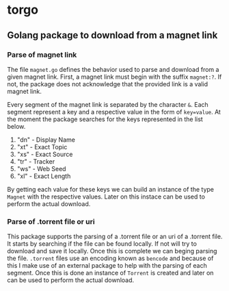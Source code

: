 # torgo

## Golang package to download from a magnet link

### Parse of magnet link

The file `magnet.go` defines the behavior used to parse and download from a given magnet link. First, a magnet link must begin with the suffix `magnet:?`. If not, the package does not acknowledge that the provided link is a valid magnet link. 

Every segment of the magnet link is separated by the character `&`. Each segment represent a key and a respective value in the form of `key=value`. At the moment the package searches for the keys represented in the list below.


1. "dn" - Display Name 
2. "xt" - Exact Topic 
3. "xs" - Exact Source 
4. "tr" - Tracker      
5. "ws" - Web Seed     
6. "xl" - Exact Length 

By getting each value for these keys we can build an instance of the type `Magnet` with the respective values. Later on this instace can be used to perform the actual download.


### Parse of .torrent file or uri

This package supports the parsing of a .torrent file or an uri of a .torrent file. It starts by searching if the file can be found locally. If not will try to download and save it locally. Once this is complete we can beging parsing the file. `.torrent` files use an encoding known as `bencode` and because of this I make use of an external package to help with the parsing of each segment. Once this is done an instance of `Torrent` is created and later on can be used to perform the actual download.
